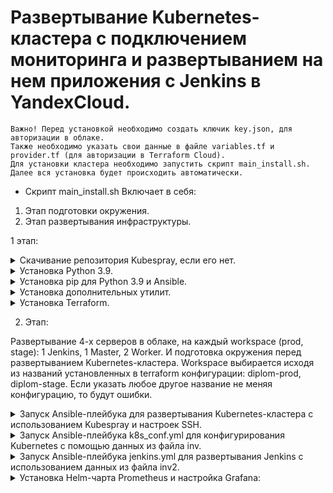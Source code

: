 # Развертывание Kubernetes-кластера с подключением мониторинга и развертыванием на нем приложения с Jenkins в YandexCloud.

```
Важно! Перед установкой необходимо создать ключик key.json, для авторизации в облаке.
Также необходимо указать свои данные в файле variables.tf и provider.tf (для авторизации в Terraform Cloud).
Для установки кластера необходимо запустить скрипт main_install.sh.
Далее вся установка будет происходить автоматически.
```


* Скрипт main_install.sh Включает в себя:
1. Этап подготовки окружения.
2. Этап развертывания инфраструктуры. 

1 этап:
<details>
<summary>Скачивание репозитория Kubespray, если его нет.</summary>
<p>Проверяется, есть ли директория с именем "kubespray". Если директория не найдена, скрипт клонирует репозиторий Kubespray из GitHub.</p>
</details>

<details>
<summary>Установка Python 3.9.</summary>
<pre>
Проверяется наличие Python 3.9.
Если Python 3.9 не установлен, производится его установка через пакетный менеджер apt.
</pre>
</details>

<details>
<summary>Установка pip для Python 3.9 и Ansible.</summary>
<pre>
Проверяется наличие pip3.9.
Если pip для Python 3.9 отсутствует, производится его установка через apt-get.
Установка Ansible версии 2.14.6 с использованием pip:
Устанавливается конкретная версия Ansible для успешного взаимодействия с kubespray.
</pre>
</details>

<details>
<summary>Установка дополнительных утилит.</summary>
<pre>
Проверяется наличие утилиты jq и устанавливается, если она отсутствует.
Утилиты netaddr, jmespath и kubectl также проверяются на наличие и устанавливаются при необходимости.
</pre>
</details>

<details>
<summary>Установка Terraform.</summary>
<pre>
Проверяется наличие утилиты terraform.
Если она отсутствует, производится установка с использованием snap.
</pre>
</details>


2. Этап:
   
Развертывание 4-х серверов в облаке, на каждый workspace (prod, stage): 1 Jenkins, 1 Master, 2 Worker. И подготовка окружения перед развертыванием Kubernetes-кластера.
Workspace выбирается исходя из названий установленных в terraform конфигурации: diplom-prod, diplom-stage.
Если указать любое другое название не меняя конфигурацию, то будут ошибки.


<details>
<summary>Запуск Ansible-плейбука для развертывания Kubernetes-кластера с использованием Kubespray и настроек SSH.</summary>
</details>

<details>
<summary>Запуск Ansible-плейбука k8s_conf.yml для конфигурирования Kubernetes с помощью данных из файла inv.</summary>
</details>

<details>
<summary>Запуск Ansible-плейбука jenkins.yml для развертывания Jenkins с использованием данных из файла inv2.</summary>
</details>

<details>
<summary>Установка Helm-чарта Prometheus и настройка Grafana:</summary>
<p>Создается namespace "monitoring".</p>
<p>Устанавливается Prometheus с помощью Helm.</p>
<p>Применяется файл конфигурации для сервиса Grafana.</p>
<p>Установка Helm-чарта netology в namespace "myapp".</p>
</details>
